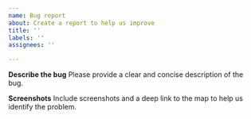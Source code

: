 ```yaml
---
name: Bug report
about: Create a report to help us improve
title: ''
labels: ''
assignees: ''

---
```


**Describe the bug**
Please provide a clear and concise description of the bug.

**Screenshots**
Include screenshots and a deep link to the map to help us identify the problem.
